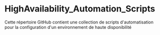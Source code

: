 # HighAvailability_Automation_Scripts
Cette répertoire GitHub contient une collection de scripts d'automatisation pour la configuration d'un environnement de haute disponibilité 
